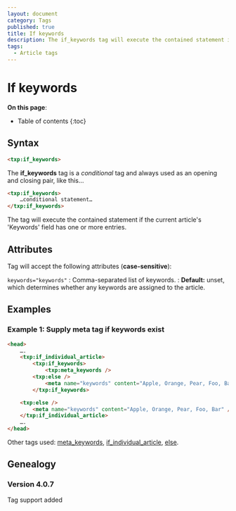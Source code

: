```yaml
---
layout: document
category: Tags
published: true
title: If keywords
description: The if_keywords tag will execute the contained statement if the current article's 'Keywords' field has one or more entries.
tags:
  - Article tags
---
```


# If keywords

**On this page**:

* Table of contents
{:toc}

## Syntax

~~~ html
<txp:if_keywords>
~~~

The **if_keywords** tag is a *conditional* tag and always used as an opening and closing pair, like this…

~~~ html
<txp:if_keywords>
    …conditional statement…
</txp:if_keywords>
~~~

The tag will execute the contained statement if the current article's 'Keywords' field has one or more entries.

## Attributes

Tag will accept the following attributes (**case-sensitive**):

`keywords="keywords"`
: Comma-separated list of keywords.
: **Default:** unset, which determines whether any keywords are assigned to the article.

## Examples

### Example 1: Supply meta tag if keywords exist

~~~ html
<head>
    ….
    <txp:if_individual_article>
        <txp:if_keywords>
            <txp:meta_keywords />
        <txp:else />
            <meta name="keywords" content="Apple, Orange, Pear, Foo, Bar" />
        </txp:if_keywords>

    <txp:else />
        <meta name="keywords" content="Apple, Orange, Pear, Foo, Bar" />
    </txp:if_individual_article>
    ….
</head>
~~~

Other tags used: [meta_keywords](meta_keywords), [if_individual_article](if_individual_article), [else](else).

## Genealogy

### Version 4.0.7

Tag support added

